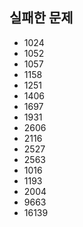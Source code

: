 ## 실패한 문제

- 1024
- 1052
- 1057
- 1158
- 1251
- 1406
- 1697
- 1931
- 2606
- 2116
- 2527
- 2563
- 1016
- 1193
- 2004
- 9663
- 16139